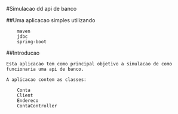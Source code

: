 #Simulacao dd api de banco

##Uma aplicacao simples utilizando

        maven
        jdbc
        spring-boot

##Introducao

    Esta aplicacao tem como principal objetivo a simulacao de como funcionaria uma api de banco.

    A aplicacao contem as classes:

        Conta
        Client
        Endereco
        ContaController
